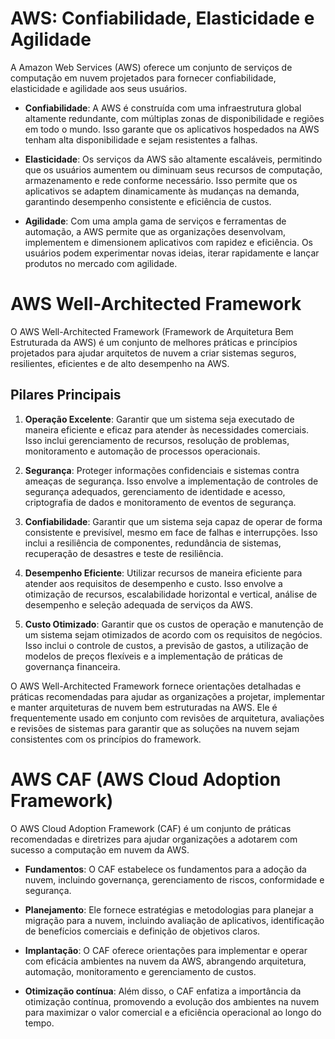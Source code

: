 # AWS: Confiabilidade, Elasticidade e Agilidade

A Amazon Web Services (AWS) oferece um conjunto de serviços de computação em nuvem projetados para fornecer confiabilidade, elasticidade e agilidade aos seus usuários.

- **Confiabilidade**: A AWS é construída com uma infraestrutura global altamente redundante, com múltiplas zonas de disponibilidade e regiões em todo o mundo. Isso garante que os aplicativos hospedados na AWS tenham alta disponibilidade e sejam resistentes a falhas.

- **Elasticidade**: Os serviços da AWS são altamente escaláveis, permitindo que os usuários aumentem ou diminuam seus recursos de computação, armazenamento e rede conforme necessário. Isso permite que os aplicativos se adaptem dinamicamente às mudanças na demanda, garantindo desempenho consistente e eficiência de custos.

- **Agilidade**: Com uma ampla gama de serviços e ferramentas de automação, a AWS permite que as organizações desenvolvam, implementem e dimensionem aplicativos com rapidez e eficiência. Os usuários podem experimentar novas ideias, iterar rapidamente e lançar produtos no mercado com agilidade.

# AWS Well-Architected Framework

O AWS Well-Architected Framework (Framework de Arquitetura Bem Estruturada da AWS) é um conjunto de melhores práticas e princípios projetados para ajudar arquitetos de nuvem a criar sistemas seguros, resilientes, eficientes e de alto desempenho na AWS.

## Pilares Principais

1. **Operação Excelente**:
   Garantir que um sistema seja executado de maneira eficiente e eficaz para atender às necessidades comerciais. Isso inclui gerenciamento de recursos, resolução de problemas, monitoramento e automação de processos operacionais.

2. **Segurança**:
   Proteger informações confidenciais e sistemas contra ameaças de segurança. Isso envolve a implementação de controles de segurança adequados, gerenciamento de identidade e acesso, criptografia de dados e monitoramento de eventos de segurança.

3. **Confiabilidade**:
   Garantir que um sistema seja capaz de operar de forma consistente e previsível, mesmo em face de falhas e interrupções. Isso inclui a resiliência de componentes, redundância de sistemas, recuperação de desastres e teste de resiliência.

4. **Desempenho Eficiente**:
   Utilizar recursos de maneira eficiente para atender aos requisitos de desempenho e custo. Isso envolve a otimização de recursos, escalabilidade horizontal e vertical, análise de desempenho e seleção adequada de serviços da AWS.

5. **Custo Otimizado**:
   Garantir que os custos de operação e manutenção de um sistema sejam otimizados de acordo com os requisitos de negócios. Isso inclui o controle de custos, a previsão de gastos, a utilização de modelos de preços flexíveis e a implementação de práticas de governança financeira.

O AWS Well-Architected Framework fornece orientações detalhadas e práticas recomendadas para ajudar as organizações a projetar, implementar e manter arquiteturas de nuvem bem estruturadas na AWS. Ele é frequentemente usado em conjunto com revisões de arquitetura, avaliações e revisões de sistemas para garantir que as soluções na nuvem sejam consistentes com os princípios do framework.


# AWS CAF (AWS Cloud Adoption Framework)

O AWS Cloud Adoption Framework (CAF) é um conjunto de práticas recomendadas e diretrizes para ajudar organizações a adotarem com sucesso a computação em nuvem da AWS.

- **Fundamentos**: O CAF estabelece os fundamentos para a adoção da nuvem, incluindo governança, gerenciamento de riscos, conformidade e segurança.

- **Planejamento**: Ele fornece estratégias e metodologias para planejar a migração para a nuvem, incluindo avaliação de aplicativos, identificação de benefícios comerciais e definição de objetivos claros.

- **Implantação**: O CAF oferece orientações para implementar e operar com eficácia ambientes na nuvem da AWS, abrangendo arquitetura, automação, monitoramento e gerenciamento de custos.

- **Otimização contínua**: Além disso, o CAF enfatiza a importância da otimização contínua, promovendo a evolução dos ambientes na nuvem para maximizar o valor comercial e a eficiência operacional ao longo do tempo.
